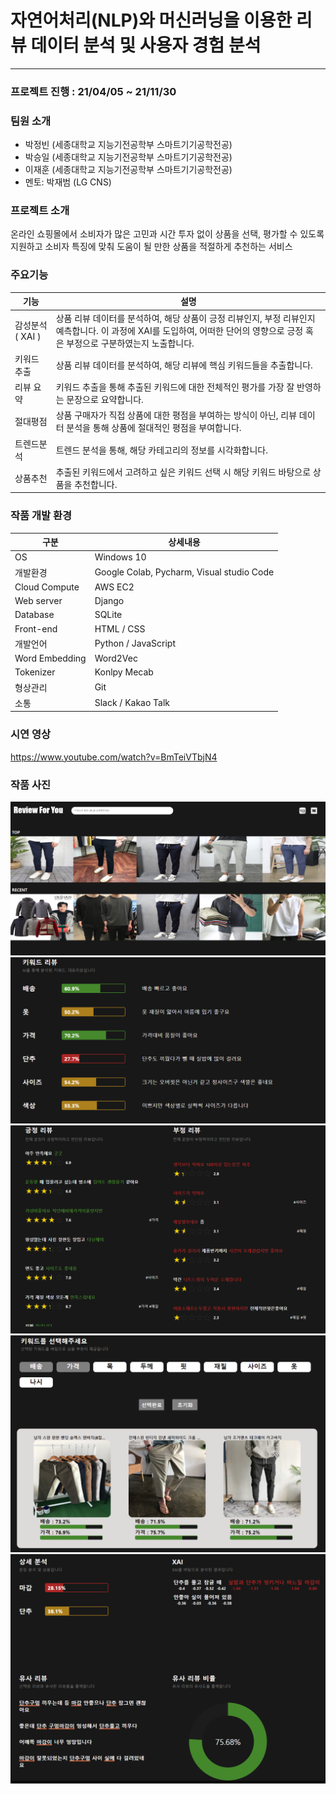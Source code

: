 # 자연어처리(NLP)와 머신러닝을 이용한 리뷰 데이터 분석 및 사용자 경험 분석

-------

### 프로젝트 진행 : 21/04/05 ~ 21/11/30 

### 팀원 소개
- 박정빈 (세종대학교 지능기전공학부 스마트기기공학전공) 
- 박승일 (세종대학교 지능기전공학부 스마트기기공학전공) 
- 이재훈 (세종대학교 지능기전공학부 스마트기기공학전공)
- 멘토: 박재범 (LG CNS)
### 프로젝트 소개 

온라인 쇼핑몰에서 소비자가 많은 고민과 시간 투자 없이 상품을 선택, 평가할 수 있도록 지원하고 소비자 특징에 맞춰 도움이 될 만한 상품을 적절하게 추천하는 서비스



### 주요기능

| 기능             | 설명                                                         |
| ---------------- | ------------------------------------------------------------ |
| 감성분석 ( XAI ) | 상품 리뷰 데이터를 분석하여, 해당 상품이 긍정 리뷰인지, 부정 리뷰인지 예측합니다. 이 과정에 XAI를 도입하여, 어떠한 단어의 영향으로 긍정 혹은 부정으로 구분하였는지 노출합니다. |
| 키워드 추출      | 상품 리뷰 데이터를 분석하여, 해당 리뷰에 핵심 키워드들을 추출합니다. |
| 리뷰 요약        | 키워드 추출을 통해 추출된 키워드에 대한 전체적인 평가를 가장 잘 반영하는 문장으로 요약합니다. |
| 절대평점         | 상품 구매자가 직접 상품에 대한 평점을 부여하는 방식이 아닌, 리뷰 데이터 분석을 통해 상품에 절대적인 평점을 부여합니다. |
| 트렌드분석       | 트렌드 분석을 통해, 해당 카테고리의 정보를 시각화합니다.     |
| 상품추천         | 추출된 키워드에서 고려하고 싶은 키워드 선택 시 해당 키워드 바탕으로 상품을 추천합니다. |



### 작품 개발 환경

| 구분           | 상세내용                                  |
| -------------- | ----------------------------------------- |
| OS             | Windows 10                                |
| 개발환경       | Google Colab, Pycharm, Visual studio Code |
| Cloud Compute  | AWS EC2                                   |
| Web server     | Django                                    |
| Database       | SQLite                                    |
| Front-end      | HTML / CSS                                |
| 개발언어       | Python / JavaScript                       |
| Word Embedding | Word2Vec                                  |
| Tokenizer      | Konlpy Mecab                              |
| 형상관리       | Git                                       |
| 소통           | Slack / Kakao Talk                        |

### 시연 영상
https://www.youtube.com/watch?v=BmTeiVTbjN4

### 작품 사진

<img src="/readme_image/main.PNG">
<img src="/readme_image/리뷰요약.PNG">
<img src="/readme_image/XAI.PNG">
<img src="/readme_image/상품추천.PNG">
<img src="/readme_image/상세리뷰.PNG">
